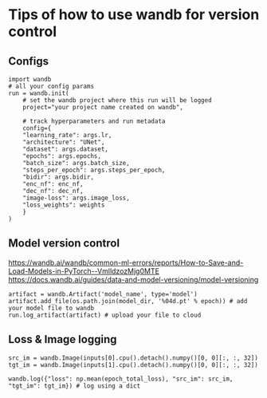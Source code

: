 # Tips of how to use wandb for version control
## Configs
```
import wandb
# all your config params
run = wandb.init(
    # set the wandb project where this run will be logged
    project="your project name created on wandb",
    
    # track hyperparameters and run metadata
    config={
    "learning_rate": args.lr,
    "architecture": "UNet",
    "dataset": args.dataset,
    "epochs": args.epochs,
    "batch_size": args.batch_size,
    "steps_per_epoch": args.steps_per_epoch,
    "bidir": args.bidir,
    "enc_nf": enc_nf,
    "dec_nf": dec_nf,
    "image-loss": args.image_loss,
    "loss_weights": weights
    }
)
```

## Model version control
https://wandb.ai/wandb/common-ml-errors/reports/How-to-Save-and-Load-Models-in-PyTorch--VmlldzozMjg0MTE
https://docs.wandb.ai/guides/data-and-model-versioning/model-versioning
```
artifact = wandb.Artifact('model_name', type='model')
artifact.add_file(os.path.join(model_dir, '%04d.pt' % epoch)) # add your model file to wandb
run.log_artifact(artifact) # upload your file to cloud
```

## Loss & Image logging
```
src_im = wandb.Image(inputs[0].cpu().detach().numpy()[0, 0][:, :, 32])
tgt_im = wandb.Image(inputs[1].cpu().detach().numpy()[0, 0][:, :, 32])
 
wandb.log({"loss": np.mean(epoch_total_loss), "src_im": src_im, "tgt_im": tgt_im}) # log using a dict
```
